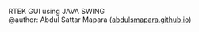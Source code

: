 RTEK GUI using JAVA SWING<br />
@author: Abdul Sattar Mapara (<a href="abdulsmapara.github.io">abdulsmapara.github.io</a>)
